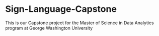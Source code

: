 # Sign-Language-Capstone
This is our Capstone project for the Master of Science in Data Analytics program at George Washington University
